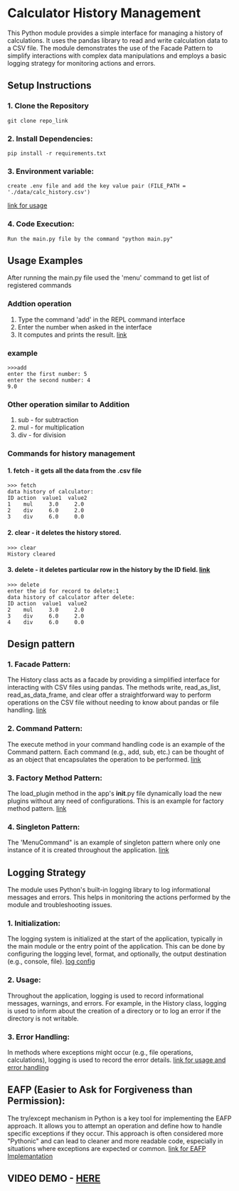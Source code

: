 # Calculator History Management
This Python module provides a simple interface for managing a history of calculations. It uses the pandas library to read and write calculation data to a CSV file. The module demonstrates the use of the Facade Pattern to simplify interactions with complex data manipulations and employs a basic logging strategy for monitoring actions and errors.

## Setup Instructions

### 1. Clone the Repository
    git clone repo_link

### 2. Install Dependencies: 
    pip install -r requirements.txt

### 3. Environment variable:
    create .env file and add the key value pair (FILE_PATH = './data/calc_history.csv')
[link for usage](https://github.com/Abishek183/mid_calc/blob/dev/app/history/__init__.py)

### 4. Code Execution:
    Run the main.py file by the command "python main.py"


## Usage Examples
After running the main.py file used the 'menu' command to get list of registered commands

### Addtion operation
1. Type the command 'add' in the REPL command interface
2. Enter the number when asked in the interface
3. It computes and prints the result.
[link](https://github.com/Abishek183/mid_calc/blob/dev/app/plugins/add/__init__.py)
### example
    >>>add
    enter the first number: 5
    enter the second number: 4
    9.0

### Other operation similar to Addition
1. sub - for subtraction
2. mul - for multiplication
3. div - for division

### Commands for history management
#### 1. fetch - it gets all the data from the .csv file
    >>> fetch
    data history of calculator:
    ID action  value1  value2
    1    mul     3.0     2.0
    2    div     6.0     2.0
    3    div     6.0     0.0
#### 2. clear - it deletes the history stored.
    >>> clear
    History cleared

#### 3. delete - it deletes particular row in the history by the ID field. [link](https://github.com/Abishek183/mid_calc/blob/dev/app/history/__init__.py)
    >>> delete
    enter the id for record to delete:1
    data history of calculator after delete:
    ID action  value1  value2
    2    mul     3.0     2.0
    3    div     6.0     2.0
    4    div     6.0     0.0

## Design pattern

### 1. Facade Pattern:
The History class acts as a facade by providing a simplified interface for interacting with CSV files using pandas. The methods write, read_as_list, read_as_data_frame, and clear offer a straightforward way to perform operations on the CSV file without needing to know about pandas or file handling.
[link](https://github.com/Abishek183/mid_calc/blob/dev/app/history/__init__.py)

### 2. Command Pattern:
The execute method in your command handling code is an example of the Command pattern. Each command (e.g., add, sub, etc.) can be thought of as an object that encapsulates the operation to be performed.
[link](https://github.com/Abishek183/mid_calc/blob/dev/app/plugins/add/__init__.py)

### 3. Factory Method Pattern:
The load_plugin method in the app's __init__.py file dynamically load the new plugins without any need of configurations. This is an example for factory method pattern.
[link](https://github.com/Abishek183/mid_calc/blob/dev/app/__init__.py)

### 4. Singleton Pattern:
The 'MenuCommand" is an example of singleton pattern where only one instance of it is created throughout the application.
[link](https://github.com/Abishek183/mid_calc/blob/dev/app/__init__.py)

## Logging Strategy
The module uses Python's built-in logging library to log informational messages and errors. This helps in monitoring the actions performed by the module and troubleshooting issues.

### 1. Initialization: 
The logging system is initialized at the start of the application, typically in the main module or the entry point of the application. This can be done by configuring the logging level, format, and optionally, the output destination (e.g., console, file).
[log config](https://github.com/Abishek183/mid_calc/blob/dev/logging.conf)

### 2. Usage: 
Throughout the application, logging is used to record informational messages, warnings, and errors. For example, in the History class, logging is used to inform about the creation of a directory or to log an error if the directory is not writable.

### 3. Error Handling: 
In methods where exceptions might occur (e.g., file operations, calculations), logging is used to record the error details.
[link for usage and error handling](https://github.com/Abishek183/mid_calc/blob/dev/app/__init__.py)

## EAFP (Easier to Ask for Forgiveness than Permission):
The try/except mechanism in Python is a key tool for implementing the EAFP approach. It allows you to attempt an operation and define how to handle specific exceptions if they occur. This approach is often considered more "Pythonic" and can lead to cleaner and more readable code, especially in situations where exceptions are expected or common.
[link for EAFP Implemantation](https://github.com/Abishek183/mid_calc/blob/dev/app/plugins/div/__init__.py)

## VIDEO DEMO - [HERE](https://drive.google.com/file/d/1DiQ7-QY-adaYlSCaWtQW1ymF2PwvQtCY/view?usp=sharing)